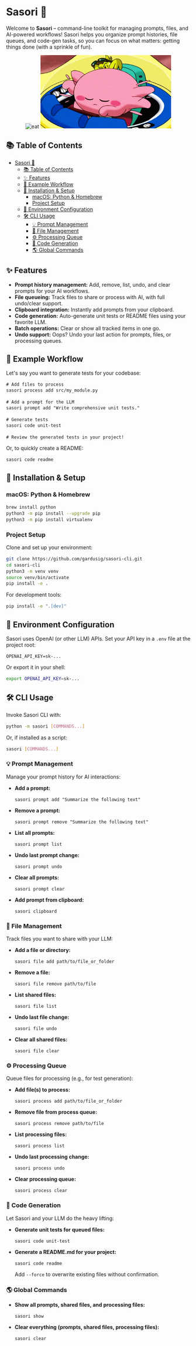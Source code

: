 
# Sasori 🧰

Welcome to **Sasori** – command-line toolkit for managing prompts, files, and AI-powered workflows! Sasori helps you organize prompt histories, file queues, and code-gen tasks, so you can focus on what matters: getting things done (with a sprinkle of fun).

<div align="center">
  <img src="https://github.com/gardusig/sasori-cli/blob/main/media/kirby-eat.webp" alt="eat" height="200" />
  <img src="./media/kirby-work.gif" alt="work" height="200" />
</div>

## 📚 Table of Contents

- [Sasori 🧰](#sasori-)
  - [📚 Table of Contents](#-table-of-contents)
  - [✨ Features](#-features)
  - [🔄 Example Workflow](#-example-workflow)
  - [🚀 Installation \& Setup](#-installation--setup)
    - [macOS: Python \& Homebrew](#macos-python--homebrew)
    - [Project Setup](#project-setup)
  - [🔐 Environment Configuration](#-environment-configuration)
  - [🛠️ CLI Usage](#️-cli-usage)
    - [💡 Prompt Management](#-prompt-management)
    - [📁 File Management](#-file-management)
    - [⚙️ Processing Queue](#️-processing-queue)
    - [🤖 Code Generation](#-code-generation)
    - [🌎 Global Commands](#-global-commands)

## ✨ Features

- **Prompt history management:** Add, remove, list, undo, and clear prompts for your AI workflows.
- **File queueing:** Track files to share or process with AI, with full undo/clear support.
- **Clipboard integration:** Instantly add prompts from your clipboard.
- **Code generation:** Auto-generate unit tests or README files using your favorite LLM.
- **Batch operations:** Clear or show all tracked items in one go.
- **Undo support:** Oops? Undo your last action for prompts, files, or processing queues.

## 🔄 Example Workflow

Let's say you want to generate tests for your codebase:

```
# Add files to process
sasori process add src/my_module.py

# Add a prompt for the LLM
sasori prompt add "Write comprehensive unit tests."

# Generate tests
sasori code unit-test

# Review the generated tests in your project!
```

Or, to quickly create a README:

```
sasori code readme
```

## 🚀 Installation & Setup

### macOS: Python & Homebrew

```bash
brew install python
python3 -m pip install --upgrade pip
python3 -m pip install virtualenv
```

### Project Setup

Clone and set up your environment:

```bash
git clone https://github.com/gardusig/sasori-cli.git
cd sasori-cli
python3 -m venv venv
source venv/bin/activate
pip install -e .
```

For development tools:

```bash
pip install -e ".[dev]"
```

## 🔐 Environment Configuration

Sasori uses OpenAI (or other LLM) APIs. Set your API key in a `.env` file at the project root:

```env
OPENAI_API_KEY=sk-...
```

Or export it in your shell:

```bash
export OPENAI_API_KEY=sk-...
```

## 🛠️ CLI Usage

Invoke Sasori CLI with:

```bash
python -m sasori [COMMANDS...]
```

Or, if installed as a script:

```bash
sasori [COMMANDS...]
```

### 💡 Prompt Management

Manage your prompt history for AI interactions:

- **Add a prompt:**
  ```
  sasori prompt add "Summarize the following text"
  ```

- **Remove a prompt:**
  ```
  sasori prompt remove "Summarize the following text"
  ```

- **List all prompts:**
  ```
  sasori prompt list
  ```

- **Undo last prompt change:**
  ```
  sasori prompt undo
  ```

- **Clear all prompts:**
  ```
  sasori prompt clear
  ```

- **Add prompt from clipboard:**
  ```
  sasori clipboard
  ```

### 📁 File Management

Track files you want to share with your LLM:

- **Add a file or directory:**
  ```
  sasori file add path/to/file_or_folder
  ```

- **Remove a file:**
  ```
  sasori file remove path/to/file
  ```

- **List shared files:**
  ```
  sasori file list
  ```

- **Undo last file change:**
  ```
  sasori file undo
  ```

- **Clear all shared files:**
  ```
  sasori file clear
  ```

### ⚙️ Processing Queue

Queue files for processing (e.g., for test generation):

- **Add file(s) to process:**
  ```
  sasori process add path/to/file_or_folder
  ```

- **Remove file from process queue:**
  ```
  sasori process remove path/to/file
  ```

- **List processing files:**
  ```
  sasori process list
  ```

- **Undo last processing change:**
  ```
  sasori process undo
  ```

- **Clear processing queue:**
  ```
  sasori process clear
  ```

### 🤖 Code Generation

Let Sasori and your LLM do the heavy lifting:

- **Generate unit tests for queued files:**
  ```
  sasori code unit-test
  ```

- **Generate a README.md for your project:**
  ```
  sasori code readme
  ```

  Add `--force` to overwrite existing files without confirmation.

### 🌎 Global Commands

- **Show all prompts, shared files, and processing files:**
  ```
  sasori show
  ```

- **Clear everything (prompts, shared files, processing files):**
  ```
  sasori clear
  ```
